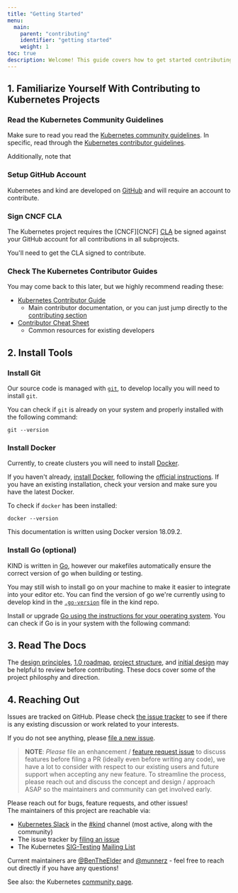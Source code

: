 ```yaml
---
title: "Getting Started"
menu:
  main:
    parent: "contributing"
    identifier: "getting started"
    weight: 1
toc: true
description: Welcome! This guide covers how to get started contributing to kind.
---
```


## 1. Familiarize Yourself With Contributing to Kubernetes Projects
### Read the Kubernetes Community Guidelines

Make sure to read you read the [Kubernetes community guidelines][community].
In specific, read through the [Kubernetes contributor guidelines][contributor].

Additionally, note that 

### Setup GitHub Account

Kubernetes and kind are developed on [GitHub][github] and will require
an account to contribute.

### Sign CNCF CLA

The Kubernetes project requires the [CNCF][CNCF] [CLA][CNCF-cla] be signed against
your GitHub account for all contributions in all subprojects.

You'll need to get the CLA signed to contribute.

### Check The Kubernetes Contributor Guides

You may come back to this later, but we highly recommend reading these:

- [Kubernetes Contributor Guide](https://git.k8s.io/community/contributors/guide) 
  - Main contributor documentation, or you can just jump directly to the [contributing section](https://git.k8s.io/community/contributors/guide#contributing)
- [Contributor Cheat Sheet](https://git.k8s.io/community/contributors/guide/contributor-cheatsheet)
   - Common resources for existing developers

## 2. Install Tools

### Install Git

Our source code is managed with [`git`][git], to develop locally you
will need to install `git`.

You can check if `git` is already on your system and properly installed with 
the following command:

```
git --version
```

### Install Docker

Currently, to create clusters you will need to install [Docker][docker].

If you haven't already, [install Docker][install docker], following the
[official instructions][install docker].
If you have an existing installation, check your version and make sure you have
the latest Docker.

To check if `docker` has been installed:
```
docker --version
```
This documentation is written using Docker version 18.09.2.

### Install Go (optional)

KIND is written in [Go][golang], however our makefiles automatically ensure the
correct version of go when building or testing.

You may still wish to install go on your machine to make it easier to integrate
into your editor etc. You can find the version of go we're currently using to develop kind in the [`.go-version`][go-version] file in the kind repo.

Install or upgrade [Go using the instructions for your operating system][golang].
You can check if Go is in your system with the following command:

## 3. Read The Docs 

The [design principles], [1.0 roadmap], [project structure], and [initial design]
may be helpful to review before contributing. These docs cover some of the project
philosphy and direction.

## 4. Reaching Out

Issues are tracked on GitHub. Please check [the issue tracker][issues] to see
if there is any existing discussion or work related to your interests.

If you do not see anything, please [file a new issue][file an issue].

> **NOTE**: _Please_ file an enhancement / [feature request issue][fr-issue] to discuss features before filing a PR (ideally even before writing any code), we have a lot to consider with respect to our
> existing users and future support when accepting any new feature.
> To streamline the process, please reach out and discuss the concept and design
> / approach ASAP so the maintainers and community can get involved early.

Please reach out for bugs, feature requests, and other issues!  
The maintainers of this project are reachable via:

- [Kubernetes Slack] in the [#kind] channel (most active, along with the community)
- The issue tracker by [filing an issue][file an issue]
- The Kubernetes [SIG-Testing][SIG-Testing] [Mailing List][SIG-Testing Mailing List]

Current maintainers are [@BenTheElder] and [@munnerz] - feel free to
reach out directly if you have any questions!

See also: the Kubernetes [community page].

[git]: https://git-scm.com/
[hugo]: https://gohugo.io
[issues]: https://github.com/kubernetes-sigs/kind/issues
[file an issue]: https://github.com/kubernetes-sigs/kind/issues/new/choose
[design principles]: /docs/design/principles
[1.0 roadmap]: /docs/contributing/1.0-roadmap
[project scope]: /docs/contributing/project-scope
[project structure]: /docs/contributing/project-structure
[initial design]: /docs/design/initial
[github]: https://github.com/
[golang]: https://golang.org/doc/install
[docker]: https://www.docker.com/
[install docker]: https://docs.docker.com/install/#supported-platforms
[community]: https://github.com/kubernetes/community
[contributor]: https://github.com/kubernetes/community/blob/master/contributors/guide/README.md
[Kubernetes Slack]: http://slack.k8s.io/
[#kind]: https://kubernetes.slack.com/messages/CEKK1KTN2/
[@BenTheElder]: https://github.com/BenTheElder
[@munnerz]: https://github.com/munnerz
[community page]: http://kubernetes.io/community/
[modules]: https://github.com/golang/go/wiki/Modules
[SIG-Testing Mailing List]: https://groups.google.com/forum/#!forum/kubernetes-sig-testing
[CNCF-cla]: https://git.k8s.io/community/CLA.md
[fr-issue]: https://github.com/kubernetes-sigs/kind/issues/new?labels=kind%2Ffeature&template=enhancement.md
[SIG-Testing]: https://github.com/kubernetes/community/blob/master/sig-testing/README.md
[go-version]: https://sigs.k8s.io/kind/.go-version
